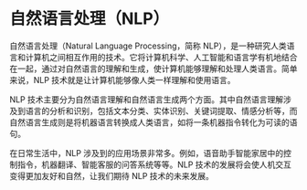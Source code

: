 # 自然语言处理（NLP）

自然语言处理（Natural Language Processing，简称 NLP），是一种研究人类语言和计算机之间相互作用的技术。它将计算机科学、人工智能和语言学有机地结合在一起，通过对自然语言的理解和生成，使计算机能够理解和处理人类语言。简单来说，NLP 技术就是让计算机能够像人类一样理解和使用语言。

NLP 技术主要分为自然语言理解和自然语言生成两个方面。其中自然语言理解涉及到语言的分析和识别，包括文本分类、实体识别、关键词提取、情感分析等，而自然语言生成则是将机器语言转换成人类语言，如将一条机器指令转化为可读的语句。

在日常生活中，NLP 涉及到的应用场景非常多。例如，语音助手智能家居中的控制指令，机器翻译、智能客服的问答系统等等。NLP 技术的发展将会使人机交互变得更加友好和自然，让我们期待 NLP 技术的未来发展。